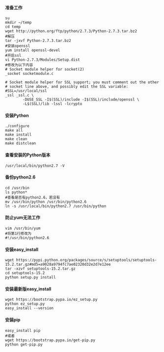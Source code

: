 #### 准备工作

```
su
mkdir ~/temp
cd temp
wget http://python.org/ftp/python/2.7.3/Python-2.7.3.tar.bz2
#解压
tar -jxvf Python-2.7.3.tar.bz2
#安装openssl
yum install openssl-devel
#开启ssl
vi Python-2.7.3/Modules/Setup.dist
#修改为以下内容
# Socket module helper for socket(2)
_socket socketmodule.c

# Socket module helper for SSL support; you must comment out the other
# socket line above, and possibly edit the SSL variable:
#SSL=/usr/local/ssl
_ssl _ssl.c \
        -DUSE_SSL -I$(SSL)/include -I$(SSL)/include/openssl \
        -L$(SSL)/lib -lssl -lcrypto
```

#### 安装Python

```
./configure
make all
make install
make clean
make distclean
```

#### 查看安装的Python版本
```
/usr/local/bin/python2.7 -V
```

#### 备份python2.6

```
cd /usr/bin
ls python*
#查看是否有python2.6，若没有
mv /usr/bin/python /usr/bin/python2.6
ln -s /usr/local/bin/python2.7 /usr/bin/python
```

#### 防止yum无法工作

```
vim /usr/bin/yum
#将第1行修改为
#!/usr/bin/python2.6
```

#### 安装easy_install

```
wget https://pypi.python.org/packages/source/s/setuptools/setuptools-15.2.tar.gz#md5=a9028a9794fc7ae02320d32e2d7e12ee
tar -xzvf setuptools-15.2.tar.gz
cd setuptools-15.2
python setup.py install
```

#### 安装最新版easy_install

```
wget https://bootstrap.pypa.io/ez_setup.py
python ez_setup.py
easy_install --version
```


#### 安装pip

```
easy_install pip
#或者
wget https://bootstrap.pypa.io/get-pip.py
python get-pip.py
```

